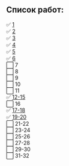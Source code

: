 ## Список работ:
:white_check_mark: [1](https://github.com/Zyablikitsme/Java_practice/tree/master/src/ru/mirea/java/practice1)    
:white_check_mark: [2](https://github.com/Zyablikitsme/Java_practice/tree/master/src/ru/mirea/java/practice2)    
:white_check_mark: [3](https://github.com/Zyablikitsme/Java_practice/tree/master/src/ru/mirea/java/practice3)    
:white_check_mark: [4](https://github.com/Zyablikitsme/Java_practice/tree/master/src/ru/mirea/java/practice4)    
:white_check_mark: [5](https://github.com/Zyablikitsme/Java_practice/tree/master/src/ru/mirea/java/practice5)    
:white_check_mark: [6](https://github.com/Zyablikitsme/Java_practice/tree/master/src/ru/mirea/java/practice6)    
:white_large_square: 7    
:white_large_square: 8    
:white_large_square: 9    
:white_large_square: 10    
:white_large_square: 11    
:white_check_mark: [12-15](https://github.com/Zyablikitsme/Java_practice/tree/master/src/ru/mirea/java/practice12_15)    
:white_large_square: 16    
:white_check_mark: [17-18](https://github.com/Zyablikitsme/Java_practice/tree/master/src/ru/mirea/java/practice17_18)    
:white_check_mark: [19-20](https://github.com/Zyablikitsme/Java_practice/tree/master/src/ru/mirea/java/practice17_18)    
:white_large_square: 21-22    
:white_large_square: 23-24    
:white_large_square: 25-26    
:white_large_square: 27-28    
:white_large_square: 29-30    
:white_large_square: 31-32    
